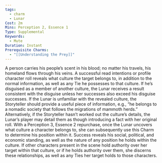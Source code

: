```yaml
---
tags:
  - charm
  - Lunar
Cost: 2m
Mins: Perception 2, Essence 1
Type: Supplemental
Keywords:
  - Mute
Duration: Instant
Prerequisite Charms:
  - "[[Understanding the Prey]]"
---
```

A person carries his people’s scent in his blood; no matter his travels, his homeland flows through his veins. A successful read intentions or profile character roll reveals what culture the target belongs to, in addition to the normal information, as well as any Tie he possesses to that culture. If he’s disguised as a member of another culture, the Lunar receives a result consistent with the disguise unless her successes also exceed his disguise successes. If the Lunar is unfamiliar with the revealed culture, the Storyteller should provide a useful piece of information, e.g., “he belongs to a nomadic society that follows the migrations of mammoth herds.” Alternatively, if the Storyteller hasn’t worked out the culture’s details, the Lunar’s player may detail them as though introducing a fact with her original roll. With a Perception 3, Essence 2 repurchase, once the Lunar uncovers what culture a character belongs to, she can subsequently use this Charm to determine his position within it. Success reveals his social, political, and economic standing, as well as the nature of any position he holds within the culture. If other characters present in the scene hold authority over her target within that culture, or if he holds authority over them, she discerns these relationships, as well as any Ties her target holds to those characters.